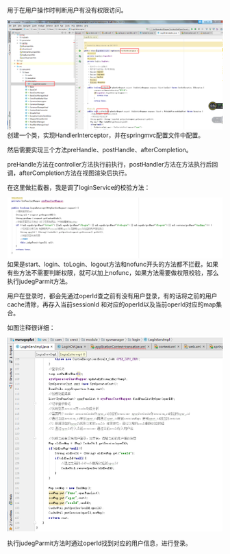 用于在用户操作时判断用户有没有权限访问。

![](/assets/springmvc-interceptor-log.png)创建一个类，实现HandlerInterceptor，并在springmvc配置文件中配置。

然后需要实现三个方法preHandle、postHandle、afterCompletion。

preHandle方法在controller方法执行前执行，postHandler方法在方法执行后回调，afterCompletion方法在视图渲染后执行。

在这里做拦截器，我是调了loginService的校验方法：

![](/assets/loginservice-interceptor.png)如果是start、login、toLogin、logout方法和nofunc开头的方法都不拦截，如果有些方法不需要判断权限，就可以加上nofunc，如果方法需要做权限校验，那么执行judegParmit方法。

用户在登录时，都会先通过operId查之前有没有用户登录，有的话将之前的用户cache清除，再存入当前sessionId 和对应的operId以及当前operId对应的map集合。

如图注释很详细：

![](/assets/login.png)

执行judegParmit方法时通过operId找到对应的用户信息，进行登录。

